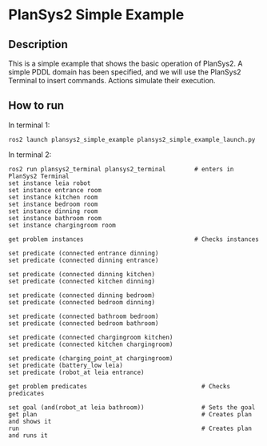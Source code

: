 # PlanSys2 Simple Example

## Description

This is a simple example that shows the basic operation of PlanSys2. A simple PDDL domain has been specified, and we will use the PlanSys2 Terminal to insert commands. Actions simulate their execution.

## How to run

In terminal 1:

```
ros2 launch plansys2_simple_example plansys2_simple_example_launch.py
```

In terminal 2:

```
ros2 run plansys2_terminal plansys2_terminal        # enters in PlanSys2 Terminal
set instance leia robot
set instance entrance room
set instance kitchen room
set instance bedroom room
set instance dinning room
set instance bathroom room
set instance chargingroom room

get problem instances                               # Checks instances

set predicate (connected entrance dinning)
set predicate (connected dinning entrance)

set predicate (connected dinning kitchen)
set predicate (connected kitchen dinning)

set predicate (connected dinning bedroom)
set predicate (connected bedroom dinning)

set predicate (connected bathroom bedroom)
set predicate (connected bedroom bathroom)

set predicate (connected chargingroom kitchen)
set predicate (connected kitchen chargingroom)

set predicate (charging_point_at chargingroom)
set predicate (battery_low leia)
set predicate (robot_at leia entrance)

get problem predicates                                # Checks predicates

set goal (and(robot_at leia bathroom))                # Sets the goal
get plan                                              # Creates plan and shows it
run                                                   # Creates plan and runs it
```
